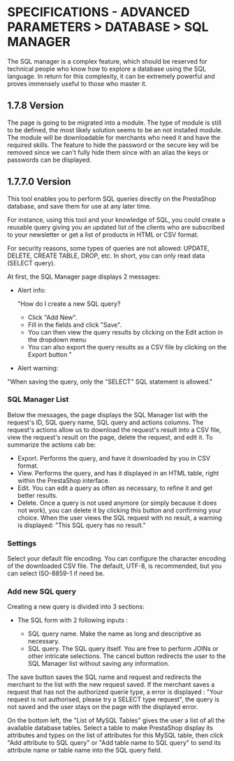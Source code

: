 # SPECIFICATIONS - ADVANCED PARAMETERS &gt; DATABASE &gt; SQL MANAGER

The SQL manager is a complex feature, which should be reserved for technical people who know how to explore a database using the SQL language. In return for this complexity, it can be extremely powerful and proves immensely useful to those who master it.

## 1.7.8 Version 

The page is going to be migrated into a module. The type of module is still to be defined, the most likely solution seems to be an not installed module.
The module will be downloadable for merchants who need it and have the required skills.
The feature to hide the password or the secure key will be removed since we can't fully hide them since with an alias the keys or passwords can be displayed.

## 1.7.7.0 Version

This tool enables you to perform SQL queries directly on the PrestaShop database, and save them for use at any later time. 

For instance, using this tool and your knowledge of SQL, you could create a reusable query giving you an updated list of the clients who are subscribed to your newsletter or get a list of products in HTML or CSV format.

For security reasons, some types of queries are not allowed: UPDATE, DELETE, CREATE TABLE, DROP, etc. In short, you can only read data (SELECT query).

At first, the SQL Manager page displays 2 messages:
- Alert info:

  "How do I create a new SQL query?
    - Click "Add New".
    - Fill in the fields and click "Save".
    - You can then view the query results by clicking on the Edit action in the dropdown menu
    - You can also export the query results as a CSV file by clicking on the Export button
"

- Alert warning:

"When saving the query, only the "SELECT" SQL statement is allowed."

### SQL Manager List

Below the messages, the page displays the SQL Manager list with the request's ID, SQL query name, SQL query and actions columns.
The request's actions allow us to download the request's result into a CSV file, view the request's result on the page, delete the request, and edit it.
To summarize the actions cab be:
- Export. Performs the query, and have it downloaded by you in CSV format.
- View. Performs the query, and has it displayed in an HTML table, right within the PrestaShop interface.
- Edit. You can edit a query as often as necessary, to refine it and get better results.
- Delete. Once a query is not used anymore (or simply because it does not work), you can delete it by clicking this button and confirming your choice.
When the user views the SQL request with no result, a warning is displayed: "This SQL query has no result."

### Settings

Select your default file encoding. You can configure the character encoding of the downloaded CSV file. The default, UTF-8, is recommended, but you can select ISO-8859-1 if need be.

### Add new SQL query

Creating a new query is divided into 3 sections: 

- The SQL form with 2 following inputs : 

    - SQL query name. Make the name as long and descriptive as necessary.
    - SQL query. The SQL query itself. You are free to perform JOINs or other intricate selections.
 The cancel button redirects the user to the SQL Manager list without saving any information.
 
 The save button saves the SQL name and request and redirects the merchant to the list with the new request saved. If the merchant saves a request that has not the authorized querie type, a error is displayed : "Your request is not authorised, please try a SELECT type request", the query is not saved and the user stays on the page with the displayed error.


On the bottom left, the "List of MySQL Tables" gives the user a list of all the available database tables. Select a table to make PrestaShop display its attributes and types on the list of attributes for this MySQL table, then click "Add attribute to SQL query" or "Add table name to SQL query" to send its attribute name or table name into the SQL query field.
